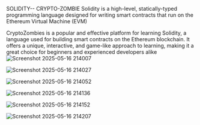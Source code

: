 SOLIDITY-- CRYPTO-ZOMBIE
Solidity is a high-level, statically-typed programming language designed for writing smart contracts that run on the Ethereum Virtual Machine (EVM)

CryptoZombies is a popular and effective platform for learning Solidity, a language used for building smart contracts on the Ethereum blockchain. It offers a unique, interactive, and game-like approach to learning, making it a great choice for beginners and experienced developers alike
![Screenshot 2025-05-16 214007](https://github.com/user-attachments/assets/60b219e0-29d0-45b8-a370-9c0cc022ac9b)

![Screenshot 2025-05-16 214027](https://github.com/user-attachments/assets/f20589ab-7c30-4d17-82a9-7d8d05a97ce5)

![Screenshot 2025-05-16 214052](https://github.com/user-attachments/assets/720569aa-f349-4426-a254-da326eaf967a)

![Screenshot 2025-05-16 214136](https://github.com/user-attachments/assets/79a5c064-d569-4965-a202-8a565174e33c)

![Screenshot 2025-05-16 214152](https://github.com/user-attachments/assets/648373b5-027f-4bee-957d-de3963ce8bf1)

![Screenshot 2025-05-16 214207](https://github.com/user-attachments/assets/79f8f686-ac00-46fe-9f20-c26c7a5895fc)
